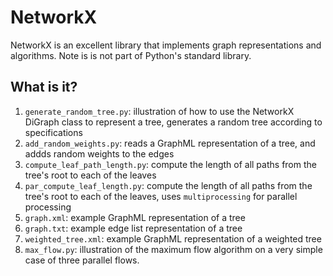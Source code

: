NetworkX
========

NetworkX is an excellent library that implements graph representations
and algorithms.  Note is is not part of Python's standard library.

What is it?
-----------
1. `generate_random_tree.py`: illustration of how to use the NetworkX
   DiGraph class to represent a tree, generates a random tree according
   to specifications
1. `add_random_weights.py`: reads a GraphML representation of a tree, and
   addds random weights to the edges
1. `compute_leaf_path_length.py`: compute the length of all paths from the
   tree's root to each of the leaves
1. `par_compute_leaf_length.py`: compute the length of all paths
   from the tree's root to each of the leaves, uses `multiprocessing` for
   parallel processing
1. `graph.xml`: example GraphML representation of a tree
1. `graph.txt`: example edge list representation of a tree
1. `weighted_tree.xml`: example GraphML representation of a weighted tree
1. `max_flow.py`: illustration of the maximum flow algorithm on a very
    simple case of three parallel flows.
